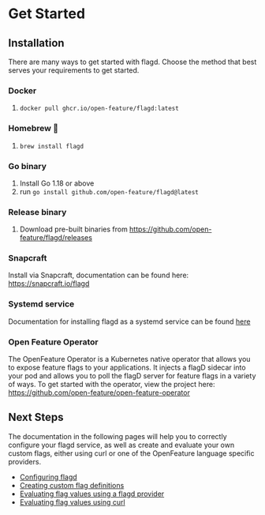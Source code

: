 # Get Started

## Installation

There are many ways to get started with flagd. Choose the method that best serves your requirements to get started.

### Docker

1. `docker pull ghcr.io/open-feature/flagd:latest`

### Homebrew 🍺

1. `brew install flagd`

### Go binary

1. Install Go 1.18 or above
1. run `go install github.com/open-feature/flagd@latest`

### Release binary

1. Download pre-built binaries from https://github.com/open-feature/flagd/releases

### Snapcraft

Install via Snapcraft, documentation can be found here: https://snapcraft.io/flagd

### Systemd service

Documentation for installing flagd as a systemd service can be found [here](../other_resources/systemd_service.md)

### Open Feature Operator
The OpenFeature Operator is a Kubernetes native operator that allows you to expose feature flags to your applications. It injects a flagD sidecar into your pod and allows you to poll the flagD server for feature flags in a variety of ways.
To get started with the operator, view the project here: https://github.com/open-feature/open-feature-operator

## Next Steps

The documentation in the following pages will help you to correctly configure your flagd service, as well as create and evaluate your own custom flags, either using curl or one of the OpenFeature language specific providers.

- [Configuring flagd](../configuration/configuration.md)
- [Creating custom flag definitions](../configuration/flag_configuration.md)
- [Evaluating flag values using a flagd provider](../usage/flagd_providers.md)
- [Evaluating flag values using curl](../usage/evaluation_examples.md)
